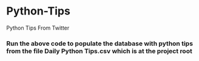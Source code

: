 # Python-Tips
Python Tips From Twitter


### Run the above code to populate the database with python tips from the file Daily Python Tips.csv which is at the project root